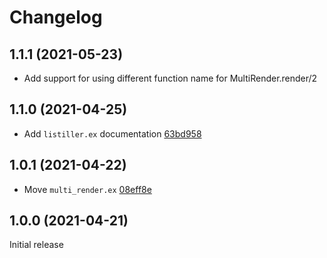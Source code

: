 # Changelog

## 1.1.1 (2021-05-23)

- Add support for using different function name for MultiRender.render/2 

## 1.1.0 (2021-04-25)

- Add `listiller.ex` documentation [63bd958](https://github.com/DaTrader/phoenix_live_view_ext/blob/63bd9584fb218741d86726636c231ed65bbc9b97/lib/listiller.ex)

## 1.0.1 (2021-04-22) 

- Move `multi_render.ex` [08eff8e](https://github.com/DaTrader/phoenix_live_view_ext/commit/08eff8e1f546b4f6be9f41e23fa38aac8bab0244)

## 1.0.0 (2021-04-21)

Initial release
